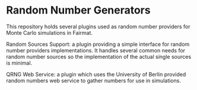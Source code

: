 Random Number Generators
======================

This repository holds several plugins used as random number providers for Monte Carlo simulations in Fairmat.

Random Sources Support: a plugin providing a simple interface for random number providers implementations. It handles several common needs for random number sources so the implementation of the actual single sources is minimal.

QRNG Web Service: a plugin which uses the University of Berlin provided random numbers web service to gather numbers for use in simulations.
